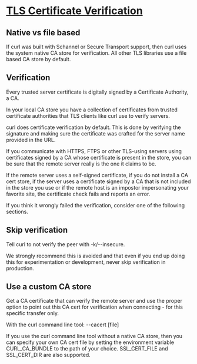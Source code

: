 # **[TLS Certificate Verification](https://curl.se/docs/sslcerts.html)**

## Native vs file based

If curl was built with Schannel or Secure Transport support, then curl uses the system native CA store for verification. All other TLS libraries use a file based CA store by default.

## Verification

Every trusted server certificate is digitally signed by a Certificate Authority, a CA.

In your local CA store you have a collection of certificates from trusted certificate authorities that TLS clients like curl use to verify servers.

curl does certificate verification by default. This is done by verifying the signature and making sure the certificate was crafted for the server name provided in the URL.

If you communicate with HTTPS, FTPS or other TLS-using servers using certificates signed by a CA whose certificate is present in the store, you can be sure that the remote server really is the one it claims to be.

If the remote server uses a self-signed certificate, if you do not install a CA cert store, if the server uses a certificate signed by a CA that is not included in the store you use or if the remote host is an impostor impersonating your favorite site, the certificate check fails and reports an error.

If you think it wrongly failed the verification, consider one of the following sections.

## Skip verification

Tell curl to not verify the peer with -k/--insecure.

We strongly recommend this is avoided and that even if you end up doing this for experimentation or development, never skip verification in production.

## Use a custom CA store

Get a CA certificate that can verify the remote server and use the proper option to point out this CA cert for verification when connecting - for this specific transfer only.

With the curl command line tool: --cacert [file]

If you use the curl command line tool without a native CA store, then you can specify your own CA cert file by setting the environment variable CURL_CA_BUNDLE to the path of your choice. SSL_CERT_FILE and SSL_CERT_DIR are also supported.
